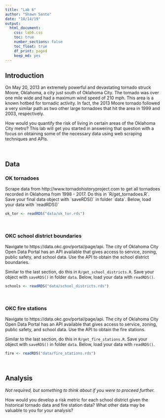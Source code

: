 ```yaml
---
title: "Lab 6"
author: "Shawn Santo"
date: "10/14/19"
output: 
  html_document:
    css: lab6.css
    toc: true
    number_sections: false
    toc_float: true
    df_print: paged
    keep_md: yes
---
```




## Introduction

On May 20, 2013 an extremely powerful and devastating tornado struck
Moore, Oklahoma, a city just south of Oklahoma City. The tornado was over one
mile wide and had a maximum wind speed of 210 mph. This area is a known hotbed 
for tornadic activity. In fact, the 2013 Moore tornado followed a very similar 
path as two other large tornadoes that hit the area in 1999 and 2003, 
respectively.

How would you quantify the risk of living in certain areas of the Oklahoma
City metro? This lab will get you started in answering that question with a
focus on obtaining some of the necessary data using web scraping techniques
and APIs.

<br/>

## Data

### OK tornadoes

<div class="bkgemph">
Scrape data from http://www.tornadohistoryproject.com to get all
tornadoes recorded in Oklahoma from 1998 - 2017. Do this in 
`R/get_tornadoes.R`. Save your final data object with `saveRDS()` 
in folder `data`. Below, load your data with `readRDS()`
</div>


```r
ok_tor <- readRDS("data/ok_tor.rds")
```

<br/>

### OKC school district boundaries

<div class="bkgemph">
Navigate to https://data.okc.gov/portal/page/api. The city of Oklahoma City 
Open Data Portal has an API available that gives access to service, zoning,
public safety, and school data. Use the API to obtain the school district
boundaries.

Similar to the last section, do this in `R/get_school_districts.R`.
Save your object with `saveRDS()` in folder `data`. Below, load your 
data with `readRDS()`.
</div>


```r
schools <- readRDS("data/school_districts.rds")
```

<br/>

### OKC fire stations

<div class="bkgemph">
Navigate to https://data.okc.gov/portal/page/api. The city of Oklahoma City 
Open Data Portal has an API available that gives access to service, zoning,
public safety, and school data. Use the API to obtain the fire stations.

Similar to the last section, do this in `R/get_fire_stations.R`.
Save your object with `saveRDS()` in folder `data`. Below, load your 
data with `readRDS()`.
</div>


```r
fire <- readRDS("data/fire_stations.rds")
```

<br/>

## Analysis

*Not required, but something to think about if you were to proceed further.*

<div class="bkgemph">
How would you develop a risk metric for each school district given the 
historical tornado data and fire station data? What other data may be valuable
to you for your analysis?
</div>



